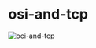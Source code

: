 # osi-and-tcp

![oci-and-tcp](https://github.com/pes0427/osi-and-tcp/assets/113429141/413fa511-ddb5-46b7-866b-da4e059c0354)
